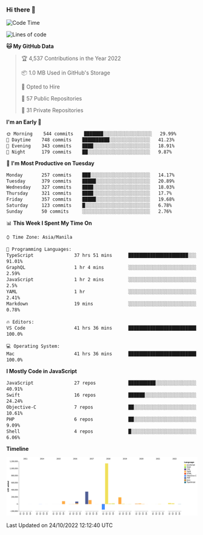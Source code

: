 ### Hi there 👋

<!--START_SECTION:waka-->
![Code Time](http://img.shields.io/badge/Code%20Time-3%2C233%20hrs%2024%20mins-blue)

![Lines of code](https://img.shields.io/badge/From%20Hello%20World%20I%27ve%20Written-2%20Million%20lines%20of%20code-blue)

**🐱 My GitHub Data** 

> 🏆 4,537 Contributions in the Year 2022
 > 
> 📦 1.0 MB Used in GitHub's Storage 
 > 
> 💼 Opted to Hire
 > 
> 📜 57 Public Repositories 
 > 
> 🔑 31 Private Repositories  
 > 
**I'm an Early 🐤** 

```text
🌞 Morning    544 commits    ███████░░░░░░░░░░░░░░░░░░   29.99% 
🌆 Daytime    748 commits    ██████████░░░░░░░░░░░░░░░   41.23% 
🌃 Evening    343 commits    ████░░░░░░░░░░░░░░░░░░░░░   18.91% 
🌙 Night      179 commits    ██░░░░░░░░░░░░░░░░░░░░░░░   9.87%

```
📅 **I'm Most Productive on Tuesday** 

```text
Monday       257 commits    ███░░░░░░░░░░░░░░░░░░░░░░   14.17% 
Tuesday      379 commits    █████░░░░░░░░░░░░░░░░░░░░   20.89% 
Wednesday    327 commits    ████░░░░░░░░░░░░░░░░░░░░░   18.03% 
Thursday     321 commits    ████░░░░░░░░░░░░░░░░░░░░░   17.7% 
Friday       357 commits    █████░░░░░░░░░░░░░░░░░░░░   19.68% 
Saturday     123 commits    █░░░░░░░░░░░░░░░░░░░░░░░░   6.78% 
Sunday       50 commits     ░░░░░░░░░░░░░░░░░░░░░░░░░   2.76%

```


📊 **This Week I Spent My Time On** 

```text
⌚︎ Time Zone: Asia/Manila

💬 Programming Languages: 
TypeScript               37 hrs 51 mins      ██████████████████████░░░   91.01% 
GraphQL                  1 hr 4 mins         ░░░░░░░░░░░░░░░░░░░░░░░░░   2.59% 
JavaScript               1 hr 2 mins         ░░░░░░░░░░░░░░░░░░░░░░░░░   2.5% 
YAML                     1 hr                ░░░░░░░░░░░░░░░░░░░░░░░░░   2.41% 
Markdown                 19 mins             ░░░░░░░░░░░░░░░░░░░░░░░░░   0.78%

🔥 Editors: 
VS Code                  41 hrs 36 mins      █████████████████████████   100.0%

💻 Operating System: 
Mac                      41 hrs 36 mins      █████████████████████████   100.0%

```

**I Mostly Code in JavaScript** 

```text
JavaScript               27 repos            ██████████░░░░░░░░░░░░░░░   40.91% 
Swift                    16 repos            ██████░░░░░░░░░░░░░░░░░░░   24.24% 
Objective-C              7 repos             ██░░░░░░░░░░░░░░░░░░░░░░░   10.61% 
PHP                      6 repos             ██░░░░░░░░░░░░░░░░░░░░░░░   9.09% 
Shell                    4 repos             █░░░░░░░░░░░░░░░░░░░░░░░░   6.06%

```


**Timeline**

![Chart not found](https://raw.githubusercontent.com/rad182/rad182/main/charts/bar_graph.png) 


 Last Updated on 24/10/2022 12:12:40 UTC
<!--END_SECTION:waka-->


<!--
**rad182/rad182** is a ✨ _special_ ✨ repository because its `README.md` (this file) appears on your GitHub profile.

Here are some ideas to get you started:

- 🔭 I’m currently working on ...
- 🌱 I’m currently learning ...
- 👯 I’m looking to collaborate on ...
- 🤔 I’m looking for help with ...
- 💬 Ask me about ...
- 📫 How to reach me: ...
- 😄 Pronouns: ...
- ⚡ Fun fact: ...
-->
